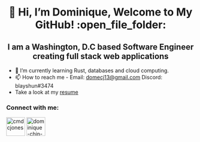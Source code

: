 <h1 align="center">👋 Hi, I’m Dominique, Welcome to My GitHub! :open_file_folder:</h1>
<h2 align="center">I am a Washington, D.C based Software Engineer creating full stack web applications</h2>

- :construction: I’m currently learning Rust, databases and cloud computing.
- 📫 How to reach me - Email: domecj13@gmail.com Discord: blayshun#3474
- Take a look at my <a href="DominiqueChinJones.pdf" target="_blank" download>resume</a>

<h3 align="left">Connect with me:</h3>
<p align="left">
<a href="https://twitter.com/cmdcjones" target="_blank"><img align="center" src="https://i.ibb.co/Nn7fSV4/icons8-twitter-64.png" alt="cmdcjones" height="50" width="50" /></a>
<a href="https://www.linkedin.com/in/dominique-chin-jones/" target="_blank"><img align="center" src="https://i.ibb.co/LNBRLRM/icons8-linkedin-64.png" alt="dominique-chin-jones" height="50" width="50" /></a>
</p>

<!--[![Dominique's GitHub stats](https://github-readme-stats.vercel.app/api?username=cmdcjones&show_icons=true&theme=tokyonight)](https://github.com/cmdcjones/github-readme-stats)-->

<!---
cmdcjones/cmdcjones is a ✨ special ✨ repository because its `README.md` (this file) appears on your GitHub profile.
You can click the Preview link to take a look at your changes.
--->
